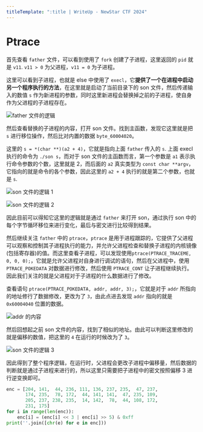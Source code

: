 ```yaml
---
titleTemplate: ":title | WriteUp - NewStar CTF 2024"
---
```


# Ptrace

首先查看 `father` 文件，可以看到使用了 `fork` 创建了子进程，这里返回的 `pid` 就是 `v11`. `v11 > 0` 为父进程，`v11 = 0` 为子进程。

这里可以看到子进程，也就是 else 中使用了 `execl`，它**提供了一个在进程中启动另一个程序执行的方法**，在这里就是启动了当前目录下的 son 文件，然后传递输入的数值 `s` 作为新进程的参数，同时这里新进程会替换掉之前的子进程，使自身作为父进程的子进程存在。

![father 文件的逻辑](/assets/images/wp/2024/week2/ptrace_1.png)

然后查看替换的子进程的内容，打开 son 文件。找到主函数，发现它这里就是把 `s` 进行移位操作，然后比对内置的数据 `byte_60004020`。

这里的 `s = *(char **)(a2 + 4)`，它就是指向上面 `father` 传入的 `s`. 上面 execl 执行的命令为 `./son s`，而对于 son 文件的主函数而言，第一个参数是 `a1` 表示执行命令参数的个数，这里就是 2，而后面的 `a2` 真实类型为 `const char **argv`，它指向的就是命令的各个参数，因此这里的 `a2 + 4` 执行的就是第二个参数，也就是 `s`.

![son 文件的逻辑 1](/assets/images/wp/2024/week2/ptrace_2.png)

![son 文件的逻辑 2](/assets/images/wp/2024/week2/ptrace_3.png)

因此目前可以得知它这里的逻辑就是通过 `father` 来打开 son，通过执行 son 中的每个字节循环移位来进行变化，最后与密文进行比较得到结果。

然后继续关注 `father` 中的 `ptrace`，`ptrace` 是用于进程跟踪的，它提供了父进程可以观察和控制其子进程执行的能力，并允许父进程检查和替换子进程的内核镜像(包括寄存器)的值。而这里查看子进程，可以发现使用`ptrace(PTRACE_TRACEME, 0, 0, 0);`，它就是允许父进程对自身进行调试的语句，然后在父进程中，使用 `PTRACE_POKEDATA` 对数据进行修改，然后使用 `PTRACE_CONT` 让子进程继续执行。因此我们关注的就是父进程对于子进程的什么数据进行了修改。

查看语句 `ptrace(PTRACE_POKEDATA, addr, addr, 3);`，它就是对于 `addr` 所指向的地址修行了数据修改，更改为了 `3`，由此点进去发现 `addr` 指向的就是 `0x60004040` 位置的数据。

![addr 的内容](/assets/images/wp/2024/week2/ptrace_4.png)

然后回想起之前 son 文件的内容，找到了相似的地址。由此可以判断这里修改的就是偏移的数值，把这里的 `4` 在运行的时候改为了 `3`。

![son 文件的逻辑 3](/assets/images/wp/2024/week2/ptrace_5.png)

因此得到了整个程序逻辑，在运行时，父进程会更改子进程中偏移量，然后数据的判断就是通过子进程来进行的，所以这里只需要把子进程中的密文按照偏移 3 进行逆变换即可。

```python
enc = [204, 141,  44, 236, 111, 136, 237, 235,  47, 237,
       174, 235,  78, 172,  44, 141, 141,  47, 235, 109,
       205, 237, 238, 235,  14, 142,  78,  44, 108, 172,
       231, 175]
for i in range(len(enc)):
    enc[i] = (enc[i] << 3 | enc[i] >> 5) & 0xff
print(''.join([chr(e) for e in enc]))
```
